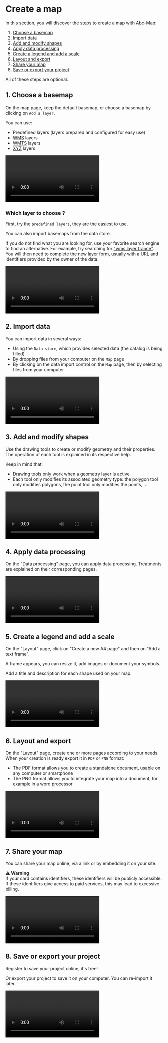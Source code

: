 <a name="create-map"></a>

# Create a map

In this section, you will discover the steps to create a map with Abc-Map:

1. [Choose a basemap](#1-choose-a-basemap)
2. [Import data](#2-import-data)
3. [Add and modify shapes](#3-add-and-modify-shapes)
4. [Apply data processing](#4-apply-data-processing)
5. [Create a legend and add a scale](#5-create-a-legend-and-add-a-scale)
6. [Layout and export](#6-layout-and-export)
7. [Share your map](#7-share-your-map)
8. [Save or export your project](#8-save-or-export-your-project)

All of these steps are optional.

## 1. Choose a basemap

On the map page, keep the default basemap, or choose a basemap by clicking on `Add a layer`.

You can use:

- Predefined layers (layers prepared and configured for easy use)
- <a href="https://en.wikipedia.org/wiki/Web_Map_Service" target="_blank">WMS</a> layers
- <a href="https://en.wikipedia.org/wiki/Web_Map_Tile_Service" target="_blank">WMTS</a> layers
- <a href="https://developers.planet.com/planetschool/xyz-tiles-and-slippy-maps/">XYZ</a> layers

<video controls src="./assets/add-predefined-layer.mp4" preload="metadata"></video>

### Which layer to choose ?

First, try the `predefined layers`, they are the easiest to use.

You can also import basemaps from the data store.

If you do not find what you are looking for, use your favorite search engine to find an alternative. For example,
try searching for <a href="https://duckduckgo.com/?q=couche+wms+france&t=h_&ia=web" target="_blank">"wms layer france"</a>.
You will then need to complete the new layer form, usually with a URL and identifiers provided by the owner of the data.

<video controls src="./assets/add-datastore-layer.mp4" preload="metadata"></video>

## 2. Import data

You can import data in several ways:

- Using the `Data store`, which provides selected data (the catalog is being filled)
- By dropping files from your computer on the `Map` page
- By clicking on the data import control on the `Map` page, then by selecting files from your computer

<video controls src="./assets/import-by-drop.mp4" preload="metadata"></video>

## 3. Add and modify shapes

Use the drawing tools to create or modify geometry and their properties. The operation of
each tool is explained in its respective help.

Keep in mind that:

- Drawing tools only work when a geometry layer is active
- Each tool only modifies its associated geometry type: the polygon tool only modifies polygons, the point tool
  only modifies the points, ...

<video controls src="./assets/create-points.mp4" preload="metadata"></video>

## 4. Apply data processing

On the "Data processing" page, you can apply data processing. Treatments are explained on their corresponding pages.

<video controls src="./assets/color-gradients.mp4" preload="metadata"></video>

## 5. Create a legend and add a scale

On the "Layout" page, click on "Create a new A4 page" and then on "Add a text frame".

A frame appears, you can resize it, add images or document your symbols.

Add a title and description for each shape used on your map.

<video controls src="./assets/create-scale-legend.mp4" preload="metadata"></video>

## 6. Layout and export

On the "Layout" page, create one or more pages according to your needs. When your creation is ready export it in `PDF` or `PNG` format:

- The PDF format allows you to create a standalone document, usable on any computer or smartphone
- The PNG format allows you to integrate your map into a document, for example in a word processor

<video controls src="./assets/pdf-export.mp4" preload="metadata"></video>

## 7. Share your map

You can share your map online, via a link or by embedding it on your site.

<div class="alert alert-warning">
  <b>⚠️ Warning</b><br />
  If your card contains identifiers, these identifiers will be publicly accessible.<br />  
  If these identifiers give access to paid services, this may lead to excessive billing.<br />  
</div>

<video controls src="./assets/shared-map.mp4" preload="metadata"></video>

## 8. Save or export your project

Register to save your project online, it's free!

Or export your project to save it on your computer. You can re-import it later.

<video controls src="./assets/export-project.mp4" preload="metadata"></video>
